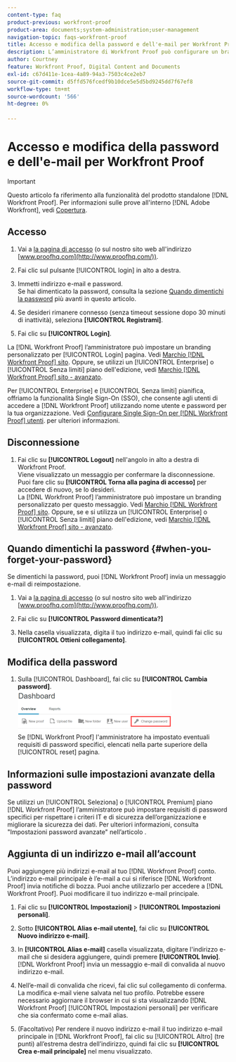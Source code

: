 ```yaml
---
content-type: faq
product-previous: workfront-proof
product-area: documents;system-administration;user-management
navigation-topic: faqs-workfront-proof
title: Accesso e modifica della password e dell'e-mail per Workfront Proof
description: L’amministratore di Workfront Proof può configurare un branding personalizzato per la pagina Accesso. Consulta Sito di prova Workfront . Oppure, se utilizzi un piano Enterprise o Unlimited edition, consulta Sito di prova Workfront - advanced .
author: Courtney
feature: Workfront Proof, Digital Content and Documents
exl-id: c67d411e-1cea-4a89-94a3-7503c4ce2eb7
source-git-commit: d5ffd576fcedf9b10dce5e5d5bd9245dd7f67ef8
workflow-type: tm+mt
source-wordcount: '566'
ht-degree: 0%

---
```


# Accesso e modifica della password e dell&#39;e-mail per Workfront Proof

>[!IMPORTANT]
>
>Questo articolo fa riferimento alla funzionalità del prodotto standalone [!DNL Workfront Proof]. Per informazioni sulle prove all&#39;interno [!DNL Adobe Workfront], vedi [Copertura](../../../review-and-approve-work/proofing/proofing.md).

## Accesso

1. Vai a [la pagina di accesso](http://www.proofhq.com/login) (o sul nostro sito web all&#39;indirizzo  [www.proofhq.com](http://www.proofhq.com/)).

1. Fai clic sul pulsante [!UICONTROL login] in alto a destra.
1. Immetti indirizzo e-mail e password.\
   Se hai dimenticato la password, consulta la sezione  [Quando dimentichi la password](#when-you-forget-your-password) più avanti in questo articolo.

1. Se desideri rimanere connesso (senza timeout sessione dopo 30 minuti di inattività), seleziona **[!UICONTROL Registrami]**.
1. Fai clic su **[!UICONTROL Login]**.

La [!DNL Workfront Proof] l’amministratore può impostare un branding personalizzato per [!UICONTROL Login] pagina. Vedi [Marchio [!DNL Workfront Proof] sito](../../../workfront-proof/wp-acct-admin/branding/brand-wp-site.md). Oppure, se utilizzi un [!UICONTROL Enterprise] o [!UICONTROL Senza limiti] piano dell&#39;edizione, vedi  [Marchio [!DNL Workfront Proof] sito - avanzato](../../../workfront-proof/wp-acct-admin/branding/brand-wp-site-advanced.md).

Per [!UICONTROL Enterprise] e [!UICONTROL Senza limiti] pianifica, offriamo la funzionalità Single Sign-On (SSO), che consente agli utenti di accedere a [!DNL Workfront Proof] utilizzando nome utente e password per la tua organizzazione. Vedi [Configurare Single Sign-On per [!DNL Workfront Proof] utenti](../../../workfront-proof/wp-acct-admin/account-settings/configure-sso-for-wp-users.md). per ulteriori informazioni.

## Disconnessione

1. Fai clic su **[!UICONTROL Logout]** nell&#39;angolo in alto a destra di Workfront Proof.\
   Viene visualizzato un messaggio per confermare la disconnessione. Puoi fare clic su **[!UICONTROL Torna alla pagina di accesso]** per accedere di nuovo, se lo desideri.\
   La [!DNL Workfront Proof] l’amministratore può impostare un branding personalizzato per questo messaggio. Vedi [Marchio [!DNL Workfront Proof] sito](../../../workfront-proof/wp-acct-admin/branding/brand-wp-site.md). Oppure, se e si utilizza un [!UICONTROL Enterprise] o [!UICONTROL Senza limiti] piano dell&#39;edizione, vedi  [Marchio [!DNL Workfront Proof] sito - avanzato](../../../workfront-proof/wp-acct-admin/branding/brand-wp-site-advanced.md).

## Quando dimentichi la password {#when-you-forget-your-password}

Se dimentichi la password, puoi [!DNL Workfront Proof] invia un messaggio e-mail di reimpostazione.

1. Vai a [la pagina di accesso](http://www.proofhq.com/login) (o sul nostro sito web all&#39;indirizzo  [www.proofhq.com](http://www.proofhq.com/)).

1. Fai clic su **[!UICONTROL Password dimenticata?]**
1. Nella casella visualizzata, digita il tuo indirizzo e-mail, quindi fai clic su **[!UICONTROL Ottieni collegamento]**.

## Modifica della password

1. Sulla [!UICONTROL Dashboard], fai clic su **[!UICONTROL Cambia password]**.\
   ![Cambia_password.png](assets/change-passowrd-350x95.png)\
   Se [!DNL Workfront Proof] l&#39;amministratore ha impostato eventuali requisiti di password specifici, elencati nella parte superiore della [!UICONTROL reset] pagina.

## Informazioni sulle impostazioni avanzate della password

Se utilizzi un [!UICONTROL Seleziona] o [!UICONTROL Premium] piano [!DNL Workfront Proof] l’amministratore può impostare requisiti di password specifici per rispettare i criteri IT e di sicurezza dell’organizzazione e migliorare la sicurezza dei dati. Per ulteriori informazioni, consulta &quot;Impostazioni password avanzate&quot; nell’articolo .

## Aggiunta di un indirizzo e-mail all’account

Puoi aggiungere più indirizzi e-mail al tuo [!DNL Workfront Proof] conto. L’indirizzo e-mail principale è l’e-mail a cui si riferisce [!DNL Workfront Proof] invia notifiche di bozza. Puoi anche utilizzarlo per accedere a [!DNL Workfront Proof]. Puoi modificare il tuo indirizzo e-mail principale.

1. Fai clic su **[!UICONTROL Impostazioni]** > **[!UICONTROL Impostazioni personali]**.

1. Sotto **[!UICONTROL Alias e-mail utente]**, fai clic su **[!UICONTROL Nuovo indirizzo e-mail]**.

1. In **[!UICONTROL Alias e-mail]** casella visualizzata, digitare l&#39;indirizzo e-mail che si desidera aggiungere, quindi premere **[!UICONTROL Invio]**.\
   [!DNL Workfront Proof] invia un messaggio e-mail di convalida al nuovo indirizzo e-mail.

1. Nell’e-mail di convalida che ricevi, fai clic sul collegamento di conferma.\
   La modifica e-mail viene salvata nel tuo profilo. Potrebbe essere necessario aggiornare il browser in cui si sta visualizzando [!DNL Workfront Proof] [!UICONTROL Impostazioni personali] per verificare che sia confermato come e-mail alias.
1. (Facoltativo) Per rendere il nuovo indirizzo e-mail il tuo indirizzo e-mail principale in [!DNL Workfront Proof], fai clic su [!UICONTROL Altro] (tre punti) all’estrema destra dell’indirizzo, quindi fai clic su **[!UICONTROL Crea e-mail principale]** nel menu visualizzato.
